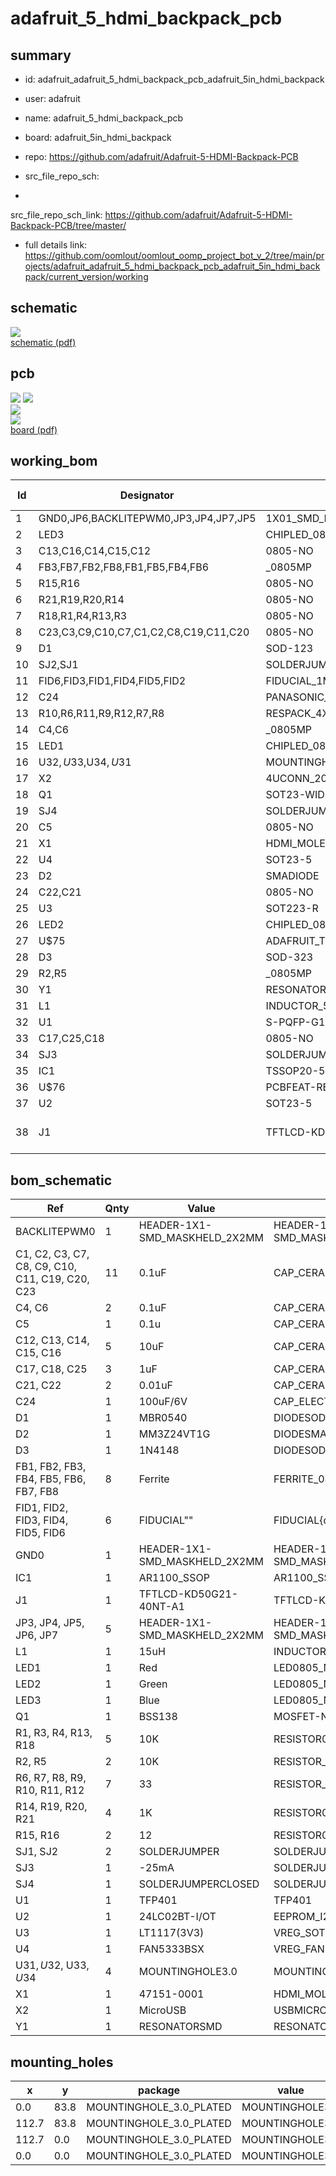 # adafruit_5_hdmi_backpack_pcb
 
## summary 
* id: adafruit_adafruit_5_hdmi_backpack_pcb_adafruit_5in_hdmi_backpack
* user: adafruit
* name: adafruit_5_hdmi_backpack_pcb
* board: adafruit_5in_hdmi_backpack
* repo: https://github.com/adafruit/Adafruit-5-HDMI-Backpack-PCB



* src_file_repo_sch: 
*
 src_file_repo_sch_link: https://github.com/adafruit/Adafruit-5-HDMI-Backpack-PCB/tree/master/
* full details link: https://github.com/oomlout/oomlout_oomp_project_bot_v_2/tree/main/projects/adafruit_adafruit_5_hdmi_backpack_pcb_adafruit_5in_hdmi_backpack/current_version/working  

## schematic  
![](working_schematic_600.png)  
[schematic (pdf)](working_schematic.pdf)  

## pcb  
![](working_3d_600.png) 
![](working_3d_front_600.png)  
![](working_3d_back_600.png)  
![](working_600.png)  
[board (pdf)](working.pdf)  

## working_bom
| Id | Designator | Footprint | Quantity | Designation | Supplier and ref |  | None | 
| --- | --- | --- | --- | --- | --- | --- | --- | 
| 1 | GND0,JP6,BACKLITEPWM0,JP3,JP4,JP7,JP5 | 1X01_SMD_MASKHELD_2X2MM | 7 |  |  |  | [''] | 
| 2 | LED3 | CHIPLED_0805_NOOUTLINE | 1 | Blue |  |  | [''] | 
| 3 | C13,C16,C14,C15,C12 | 0805-NO | 5 | 10uF |  |  | [''] | 
| 4 | FB3,FB7,FB2,FB8,FB1,FB5,FB4,FB6 | _0805MP | 8 | Ferrite |  |  | [''] | 
| 5 | R15,R16 | 0805-NO | 2 | 12 |  |  | [''] | 
| 6 | R21,R19,R20,R14 | 0805-NO | 4 | 1K |  |  | [''] | 
| 7 | R18,R1,R4,R13,R3 | 0805-NO | 5 | 10K |  |  | [''] | 
| 8 | C23,C3,C9,C10,C7,C1,C2,C8,C19,C11,C20 | 0805-NO | 11 | 0.1uF |  |  | [''] | 
| 9 | D1 | SOD-123 | 1 | MBR0540 |  |  | [''] | 
| 10 | SJ2,SJ1 | SOLDERJUMPER_ARROW_NOPASTE | 2 |  |  |  | [''] | 
| 11 | FID6,FID3,FID1,FID4,FID5,FID2 | FIDUCIAL_1MM | 6 | FIDUCIAL" |  |  | [''] | 
| 12 | C24 | PANASONIC_C | 1 | 100uF/6V |  |  | [''] | 
| 13 | R10,R6,R11,R9,R12,R7,R8 | RESPACK_4X0603 | 7 | 33 |  |  | [''] | 
| 14 | C4,C6 | _0805MP | 2 | 0.1uF |  |  | [''] | 
| 15 | LED1 | CHIPLED_0805_NOOUTLINE | 1 | Red |  |  | [''] | 
| 16 | U$32,U$33,U$34,U$31 | MOUNTINGHOLE_3.0_PLATED | 4 | MOUNTINGHOLE3.0 |  |  | [''] | 
| 17 | X2 | 4UCONN_20329 | 1 | MicroUSB |  |  | [''] | 
| 18 | Q1 | SOT23-WIDE | 1 | BSS138 |  |  | [''] | 
| 19 | SJ4 | SOLDERJUMPER_CLOSEDWIRE | 1 |  |  |  | [''] | 
| 20 | C5 | 0805-NO | 1 | 0.1u |  |  | [''] | 
| 21 | X1 | HDMI_MOLEX_47151-0001_DIMLAYER | 1 | 47151-0001 |  |  | [''] | 
| 22 | U4 | SOT23-5 | 1 | FAN5333BSX |  |  | [''] | 
| 23 | D2 | SMADIODE | 1 | MM3Z24VT1G |  |  | [''] | 
| 24 | C22,C21 | 0805-NO | 2 | 0.01uF |  |  | [''] | 
| 25 | U3 | SOT223-R | 1 | LT1117(3V3) |  |  | [''] | 
| 26 | LED2 | CHIPLED_0805_NOOUTLINE | 1 | Green |  |  | [''] | 
| 27 | U$75 | ADAFRUIT_TEXT_30MM | 1 |  |  |  | [''] | 
| 28 | D3 | SOD-323 | 1 | 1N4148 |  |  | [''] | 
| 29 | R2,R5 | _0805MP | 2 | 10K |  |  | [''] | 
| 30 | Y1 | RESONATOR-SMD | 1 | 12MHz |  |  | [''] | 
| 31 | L1 | INDUCTOR_5X5MM_NR5040_NOTHERMALS | 1 | 15uH |  |  | [''] | 
| 32 | U1 | S-PQFP-G100 | 1 | TFP401 |  |  | [''] | 
| 33 | C17,C25,C18 | 0805-NO | 3 | 1uF |  |  | [''] | 
| 34 | SJ3 | SOLDERJUMPER_CLOSEDWIRE | 1 | -25mA |  |  | [''] | 
| 35 | IC1 | TSSOP20-5.3MMBODY | 1 | AR1100 |  |  | [''] | 
| 36 | U$76 | PCBFEAT-REV-056 | 1 |  |  |  | [''] | 
| 37 | U2 | SOT23-5 | 1 | 24LC02BT-I/OT |  |  | [''] | 
| 38 | J1 | TFTLCD-KD50G21-40NT-A1 | 1 | TFTLCD-KD50G21-40NT-A1 |  |  | [''] | 


## bom_schematic
| Ref | Qnty | Value | Cmp name | Footprint | Description | Vendor | DNP | 
| --- | --- | --- | --- | --- | --- | --- | --- | 
| BACKLITEPWM0 | 1 | HEADER-1X1-SMD_MASKHELD_2X2MM | HEADER-1X1-SMD_MASKHELD_2X2MM | working:1X01_SMD_MASKHELD_2X2MM |  |  |  | 
| C1, C2, C3, C7, C8, C9, C10, C11, C19, C20, C23 | 11 | 0.1uF | CAP_CERAMIC0805-NOOUTLINE | working:0805-NO |  |  |  | 
| C4, C6 | 2 | 0.1uF | CAP_CERAMIC_0805MP | working:_0805MP |  |  |  | 
| C5 | 1 | 0.1u | CAP_CERAMIC0805-NOOUTLINE | working:0805-NO |  |  |  | 
| C12, C13, C14, C15, C16 | 5 | 10uF | CAP_CERAMIC0805-NOOUTLINE | working:0805-NO |  |  |  | 
| C17, C18, C25 | 3 | 1uF | CAP_CERAMIC0805-NOOUTLINE | working:0805-NO |  |  |  | 
| C21, C22 | 2 | 0.01uF | CAP_CERAMIC0805-NOOUTLINE | working:0805-NO |  |  |  | 
| C24 | 1 | 100uF/6V | CAP_ELECTROLYTICPANASONIC_C | working:PANASONIC_C |  |  |  | 
| D1 | 1 | MBR0540 | DIODESOD-123 | working:SOD-123 |  |  |  | 
| D2 | 1 | MM3Z24VT1G | DIODESMA | working:SMADIODE |  |  |  | 
| D3 | 1 | 1N4148 | DIODESOD-323 | working:SOD-323 |  |  |  | 
| FB1, FB2, FB3, FB4, FB5, FB6, FB7, FB8 | 8 | Ferrite | FERRITE_0805MP | working:_0805MP |  |  |  | 
| FID1, FID2, FID3, FID4, FID5, FID6 | 6 | FIDUCIAL"" | FIDUCIAL{dblquote}{dblquote} | working:FIDUCIAL_1MM |  |  |  | 
| GND0 | 1 | HEADER-1X1-SMD_MASKHELD_2X2MM | HEADER-1X1-SMD_MASKHELD_2X2MM | working:1X01_SMD_MASKHELD_2X2MM |  |  |  | 
| IC1 | 1 | AR1100_SSOP | AR1100_SSOP | working:TSSOP20-5.3MMBODY |  |  |  | 
| J1 | 1 | TFTLCD-KD50G21-40NT-A1 | TFTLCD-KD50G21-40NT-A1 | working:TFTLCD-KD50G21-40NT-A1 |  |  |  | 
| JP3, JP4, JP5, JP6, JP7 | 5 | HEADER-1X1-SMD_MASKHELD_2X2MM | HEADER-1X1-SMD_MASKHELD_2X2MM | working:1X01_SMD_MASKHELD_2X2MM |  |  |  | 
| L1 | 1 | 15uH | INDUCTORNR5040 | working:INDUCTOR_5X5MM_NR5040_NOTHERMALS |  |  |  | 
| LED1 | 1 | Red | LED0805_NOOUTLINE | working:CHIPLED_0805_NOOUTLINE |  |  |  | 
| LED2 | 1 | Green | LED0805_NOOUTLINE | working:CHIPLED_0805_NOOUTLINE |  |  |  | 
| LED3 | 1 | Blue | LED0805_NOOUTLINE | working:CHIPLED_0805_NOOUTLINE |  |  |  | 
| Q1 | 1 | BSS138 | MOSFET-NWIDE | working:SOT23-WIDE |  |  |  | 
| R1, R3, R4, R13, R18 | 5 | 10K | RESISTOR0805_NOOUTLINE | working:0805-NO |  |  |  | 
| R2, R5 | 2 | 10K | RESISTOR_0805MP | working:_0805MP |  |  |  | 
| R6, R7, R8, R9, R10, R11, R12 | 7 | 33 | RESISTOR_4PACK_US | working:RESPACK_4X0603 |  |  |  | 
| R14, R19, R20, R21 | 4 | 1K | RESISTOR0805_NOOUTLINE | working:0805-NO |  |  |  | 
| R15, R16 | 2 | 12 | RESISTOR0805_NOOUTLINE | working:0805-NO |  |  |  | 
| SJ1, SJ2 | 2 | SOLDERJUMPER | SOLDERJUMPER | working:SOLDERJUMPER_ARROW_NOPASTE |  |  |  | 
| SJ3 | 1 | -25mA | SOLDERJUMPERCLOSED | working:SOLDERJUMPER_CLOSEDWIRE |  |  |  | 
| SJ4 | 1 | SOLDERJUMPERCLOSED | SOLDERJUMPERCLOSED | working:SOLDERJUMPER_CLOSEDWIRE |  |  |  | 
| U1 | 1 | TFP401 | TFP401 | working:S-PQFP-G100 |  |  |  | 
| U2 | 1 | 24LC02BT-I/OT | EEPROM_I2C_MCP24AA32 | working:SOT23-5 |  |  |  | 
| U3 | 1 | LT1117(3V3) | VREG_SOT223 | working:SOT223-R |  |  |  | 
| U4 | 1 | FAN5333BSX | VREG_FAN5331 | working:SOT23-5 |  |  |  | 
| U$31, U$32, U$33, U$34 | 4 | MOUNTINGHOLE3.0 | MOUNTINGHOLE3.0 | working:MOUNTINGHOLE_3.0_PLATED |  |  |  | 
| X1 | 1 | 47151-0001 | HDMI_MOLEX_47151DIM | working:HDMI_MOLEX_47151-0001_DIMLAYER |  |  |  | 
| X2 | 1 | MicroUSB | USBMICRO_20329 | working:4UCONN_20329 |  |  |  | 
| Y1 | 1 | RESONATORSMD | RESONATORSMD | working:RESONATOR-SMD |  |  |  | 


## mounting_holes
| x | y | package | value | ref | size | 
| --- | --- | --- | --- | --- | --- | 
| 0.0 | 83.8 | MOUNTINGHOLE_3.0_PLATED | MOUNTINGHOLE3.0 | U$31 | m3 | 
| 112.7 | 83.8 | MOUNTINGHOLE_3.0_PLATED | MOUNTINGHOLE3.0 | U$32 | m3 | 
| 112.7 | 0.0 | MOUNTINGHOLE_3.0_PLATED | MOUNTINGHOLE3.0 | U$33 | m3 | 
| 0.0 | 0.0 | MOUNTINGHOLE_3.0_PLATED | MOUNTINGHOLE3.0 | U$34 | m3 | 


